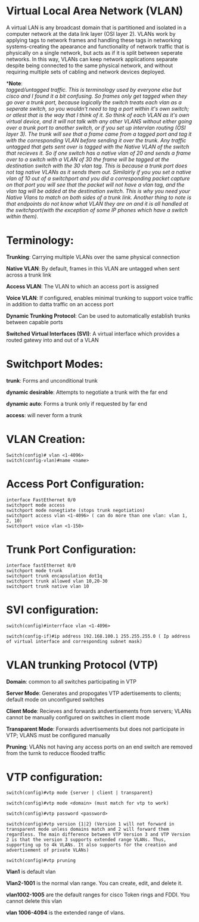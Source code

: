 # Virtual Local Area Network (VLAN)

A virtual LAN is any broadcast domain that is partitioned and isolated in a computer network at the data link layer (OSI layer 2). VLANs work by applying tags to network frames and handling these tags in networking systems-creating the apearance and functionality of network traffic that is physically on a single network, but acts as if it is split between seperate networks. In this way, VLANs can keep network applications separate despite being connected to the same physical network, and without requiring multiple sets of cabling and network devices deployed. 

***Note**:</br> 
*tagged/untagged traffic. This is terminology used by everyone else but cisco and I found it a bit confusing. So frames only get tagged when they go over a trunk port, because logically the switch treats each vlan as a seperate switch, so you wouldn't need to tag a port within it's own switch; or atlest that is the way that I think of it. So think of each VLAN as it's own virtual device, and it will not talk with any other VLANS without either going over a trunk port to another switch, or if you set up intervlan routing (OSI layer 3). The trunk will see that a frame came from a tagged port and tag it with the corresponding VLAN before sending it over the trunk. Any traffic untagged that gets sent over is tagged with the Native VLAN of the switch that recieves it. So if one switch has a native vlan of 20 and sends a frame over to a switch with a VLAN of 30 the frame will be tagged at the destination switch with the 30 vlan tag. This is because a trunk port does not tag native VLANs as it sends them out. Similairly if you you set a native vlan of 10 out of a switchport and you did a corresponding packet capture on that port you will see that the packet will not have a vlan tag, and the vlan tag will be added at the destination switch. This is why you need your Native Vlans to match on both sides of a trunk link. Another thing to note is that endpoints do not know what VLAN they are on and it is all handled at the switchport(with the exception of some IP phones which have a switch within them).*

# Terminology:

**Trunking**: Carrying multiple VLANs over the same physical connection

**Native VLAN**: By default, frames in this VLAN are untagged when sent across a trunk link

**Access VLAN**: The VLAN to which an access port is assigned

**Voice VLAN**: If configured, enables minimal trunking to support voice traffic in addition to datta traffic on an access port

**Dynamic Trunking Protocol**: Can be used to automatically establish trunks between capable ports

**Switched Virtual Interfaces (SVI)**: A virtual interface which provides a routed gatewy into and out of a VLAN

# Switchport Modes:
**trunk**: Forms and unconditional trunk

**dynamic desirable**: Attempts to negotiate a trunk with the far end

**dynamic auto**: Forms a trunk only if requested by far end

**access**: will never form a trunk

# VLAN Creation:
```
Switch(config)# vlan <1-4096>
switch(config-vlan)#name <name>
```
# Access Port Configuration:
```
interface FastEthernet 0/0
switchport mode access
switchport mode nonegtiate (stops trunk negotiation)
switchport access vlan <1-4096> ( can do more than one vlan: vlan 1, 2, 10)
switchport voice vlan <1-150> 
```
# Trunk Port Configuration:
```
interface fastEthernet 0/0
switchport mode trunk
switchport trunk encapsulation dot1q
switchport trunk allowed vlan 10,20-30
switchport trunk native vlan 10
```
# SVI configuration:
```
switch(config)#interrface vlan <1-4096>

switch(config-if)#ip address 192.168.100.1 255.255.255.0 ( Ip address of virtual interface and corresponding subnet mask)
```
# VLAN trunking Protocol (VTP)

**Domain**: common to all switches participating in VTP

**Server Mode**: Generates and propogates VTP adertisements to clients; default mode on unconfigured switches

**Client Mode**: Recieves and forwards andvertisements from servers; VLANs cannot be manually configured on switches in client mode

**Transparent Mode**: Forwards advertisements but does not participate in VTP; VLANS must be configured manually

**Pruning**: VLANs not having any access ports on an end switch are removed from the turnk to reducce flooded traffic

# VTP configuration:

```
switch(config)#vtp mode {server | client | transparent}

switch(config)#vtp mode <domain> (must match for vtp to work)

switch(config)#vtp password <password>

switch(config)#vtp version {1|2} (Version 1 will not forward in transparent mode unless domains match and 2 will forward them regardless. The main difference between VTP Version 3 and VTP Version 2 is that the version 3 supports extended range VLANs. Thus, supporting up to 4k VLANs. It also supports for the creation and advertisement of private VLANs)

switch(config)#vtp pruning
```
**Vlan1** is default vlan

**Vlan2-1001** is the normal vlan range. You can create, edit, and delete it.

**vlan1002-1005** are the default ranges for cisco Token rings and FDDI. You cannot delete this vlan

**vlan 1006-4094** is the extended range of vlans.

